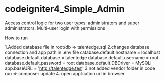 # codeigniter4_Simple_Admin
Access control logic for two user types: administrators and super administrators.
Multi-user login with permissions

How to run

1.Added database file in root/db => talentedge.sql
2.changes  database connection and app path in .env file
 database.default.hostname = localhost
 database.default.database = talentedge
 database.default.username = root
 database.default.password = root
 database.default.DBDriver = MySQLi
 app.baseURL = 'http://talentedge.test'
3.not added vendor folder in code run => composer update
4. open application url in browser
